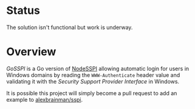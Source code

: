# Status
The solution isn't functional but work is underway.

# Overview
*GoSSPI* is a Go version of [NodeSSPI](https://github.com/abbr/nodesspi) allowing automatic login for users in Windows domains by reading the `WWW-Authenticate` header value and validating it with the *Security Support Provider Interface* in Windows.

It is possible this project will simply become a pull request to add an example to [alexbrainman/sspi](https://github.com/alexbrainman/sspi).
